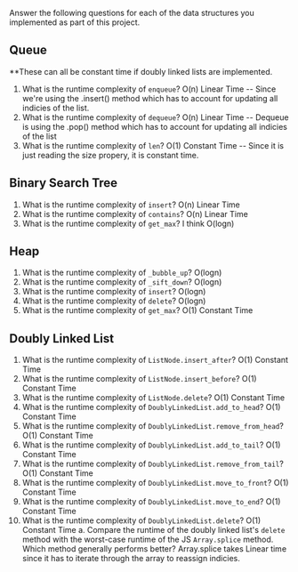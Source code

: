 Answer the following questions for each of the data structures you implemented as part of this project.

## Queue

**These can all be constant time if doubly linked lists are implemented. 

1. What is the runtime complexity of `enqueue`?
  O(n) Linear Time -- Since we're using the .insert() method which has to account for updating all indicies of the list.
2. What is the runtime complexity of `dequeue`?
  O(n) Linear Time -- Dequeue is using the .pop() method which has to account for updating all indicies of the list
3. What is the runtime complexity of `len`? 
  O(1) Constant Time -- Since it is just reading the size propery, it is constant time.

## Binary Search Tree

1. What is the runtime complexity of `insert`? 
  O(n) Linear Time
2. What is the runtime complexity of `contains`?
  O(n) Linear Time
3. What is the runtime complexity of `get_max`? 
  I think O(logn)
## Heap

1. What is the runtime complexity of `_bubble_up`?
  O(logn)
2. What is the runtime complexity of `_sift_down`?
  O(logn)
3. What is the runtime complexity of `insert`?
  O(logn)
4. What is the runtime complexity of `delete`?
  O(logn)
5. What is the runtime complexity of `get_max`?
  O(1) Constant Time
## Doubly Linked List

1. What is the runtime complexity of `ListNode.insert_after`?
  O(1) Constant Time
2. What is the runtime complexity of `ListNode.insert_before`?
  O(1) Constant Time
3. What is the runtime complexity of `ListNode.delete`?
  O(1) Constant Time
4. What is the runtime complexity of `DoublyLinkedList.add_to_head`?
  O(1) Constant Time
5. What is the runtime complexity of `DoublyLinkedList.remove_from_head`?
  O(1) Constant Time
6. What is the runtime complexity of `DoublyLinkedList.add_to_tail`?
  O(1) Constant Time
7. What is the runtime complexity of `DoublyLinkedList.remove_from_tail`?
  O(1) Constant Time
8. What is the runtime complexity of `DoublyLinkedList.move_to_front`?
  O(1) Constant Time
9. What is the runtime complexity of `DoublyLinkedList.move_to_end`?
  O(1) Constant Time
10. What is the runtime complexity of `DoublyLinkedList.delete`?
  O(1) Constant Time
    a. Compare the runtime of the doubly linked list's `delete` method with the worst-case runtime of the JS `Array.splice` method. Which method generally performs better?
      Array.splice takes Linear time since it has to iterate through the array to reassign indicies. 